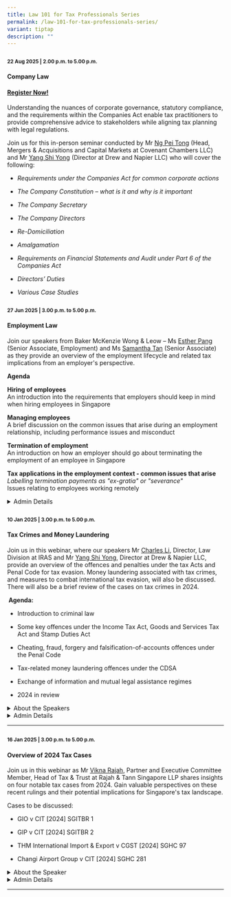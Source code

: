 ```yaml
---
title: Law 101 for Tax Professionals Series
permalink: /law-101-for-tax-professionals-series/
variant: tiptap
description: ""
---
```

<h4><strong><sub>22 Aug 2025 | 2.00 p.m. to 5.00 p.m.</sub></strong></h4>
<h4><strong>Company Law</strong></h4>
<h4><a href="https://form.gov.sg/687b560d7a2cf82da03b75ce" rel="noopener nofollow" target="_blank">Register Now!</a></h4>
<p>Understanding the nuances of corporate governance, statutory compliance,
and the requirements within the Companies Act enable tax practitioners
to provide comprehensive advice to stakeholders while aligning tax planning
with legal regulations.</p>
<p>Join us for this in-person seminar conducted by Mr <a href="https://www.linkedin.com/in/ngpeitong/" rel="noopener noreferrer nofollow" target="_blank"><u>Ng Pei Tong</u></a>&nbsp;(Head,
Mergers &amp; Acquisitions and Capital Markets at Covenant Chambers LLC)
and Mr <a href="https://www.linkedin.com/in/shi-yong-yang-ab1b1ab9/" rel="noopener noreferrer nofollow" target="_blank"><u>Yang Shi Yong</u></a>&nbsp;(Director
at Drew and Napier LLC) who will cover the following:</p>
<ul data-tight="true" class="tight">
<li>
<p><em>Requirements under the Companies Act for common corporate actions</em>
</p>
</li>
<li>
<p><em>The Company Constitution – what is it and why is it important</em>
</p>
</li>
<li>
<p><em>The Company Secretary</em>
</p>
</li>
<li>
<p><em>The Company Directors</em>
</p>
</li>
<li>
<p><em>Re-Domiciliation</em>
</p>
</li>
<li>
<p><em>Amalgamation</em>
</p>
</li>
<li>
<p><em>Requirements on Financial Statements and Audit under Part 6 of the Companies Act</em>
</p>
</li>
<li>
<p><em>Directors’ Duties</em>
</p>
</li>
<li>
<p><em>Various Case Studies</em>
</p>
</li>
</ul>
<p></p>
<h4><strong><sub>27 Jun 2025 | 3.00 p.m. to 5.00 p.m.</sub></strong></h4>
<h4><strong>Employment Law</strong></h4>
<p>Join our speakers from Baker McKenzie Wong &amp; Leow – Ms <a href="https://www.iras.gov.sg/aa88ee3c-d13d-4751-ba3f-7538ecc6b2ca?sf=3AA3B6C0C635https%3a%2f%2fwww.linkedin.com%2fin%2festher-pang-719455150%2f&amp;c=1Cgeidg%2fAR550qoDBE4ARR1g5nA%3d" rel="noopener noreferrer nofollow" target="_blank">Esther Pang</a> (Senior
Associate, Employment) and Ms <a href="https://www.iras.gov.sg/aa88ee3c-d13d-4751-ba3f-7538ecc6b2ca?sf=3AA3B6C0C635https%3a%2f%2fwww.linkedin.com%2fin%2fsamantha-tan-29927564%2f&amp;c=1Cgeidg%2fAR550qoDBE4ARR1g5nA%3d" rel="noopener noreferrer nofollow" target="_blank">Samantha Tan</a> (Senior
Associate) as they provide an overview of the employment lifecycle and
related tax implications from an employer's perspective.</p>
<p><strong>Agenda</strong>
</p>
<p><strong>Hiring of employees<br></strong>An introduction into the requirements
that employers should keep in mind when hiring employees in Singapore</p>
<p><strong>Managing employees<br></strong>A brief discussion on the common
issues that arise during an employment relationship, including performance
issues and misconduct</p>
<p><strong>Termination of employment<br></strong>An introduction on how an
employer should go about terminating the employment of an employee in Singapore</p>
<p><strong>Tax applications in the employment context - common issues that arise<br></strong><em>Labelling termination payments as "ex-gratia" or "severance"<br></em>Issues
relating to employees working remotely</p>
<div data-type="detailGroup" class="isomer-accordion-group isomer-accordion isomer-accordion-white">
<details class="isomer-details">
<summary>Admin Details</summary>
<div data-type="detailsContent" class="isomer-details-content">
<p><strong>Admin details<br></strong>The webinar will be conducted via Zoom
<br>Date: 27 Jun 2025
<br>Time: 3.00pm to 5.00pm
<br>Fees: SGD 109 (incl. GST)
<br>Registration is on first-come-first served</p>
<p></p>
</div>
</details>
</div>
<h4><strong><sub>10 Jan 2025 | 3.00 p.m. to 5.00 p.m.</sub></strong></h4>
<h4><strong>Tax Crimes and Money Laundering</strong></h4>
<p>Join us in this webinar, where our speakers Mr <a href="https://www.linkedin.com/in/charles-l-03884718/" rel="noopener nofollow" target="_blank">Charles Li</a>,
Director, Law Division at IRAS and Mr <a href="https://www.linkedin.com/in/shi-yong-yang-ab1b1ab9/" rel="noopener nofollow" target="_blank">Yang Shi Yong</a>,
Director at Drew &amp; Napier LLC, provide an overview of the offences
and penalties under the tax Acts and Penal Code for tax evasion. Money
laundering associated with tax crimes, and measures to combat international
tax evasion, will also be discussed. There will also be a brief review
of the cases on tax crimes in 2024.</p>
<p><strong>&nbsp;Agenda:</strong>
</p>
<ul data-tight="true" class="tight">
<li>
<p>Introduction to criminal law</p>
</li>
<li>
<p>Some key offences under the Income Tax Act, Goods and Services Tax Act
and Stamp Duties Act</p>
</li>
<li>
<p>Cheating, fraud, forgery and falsification-of-accounts offences under
the Penal Code</p>
</li>
<li>
<p>Tax-related money laundering offences under the CDSA</p>
</li>
<li>
<p>Exchange of information and mutual legal assistance regimes</p>
</li>
<li>
<p>2024 in review</p>
</li>
</ul>
<div data-type="detailGroup" class="isomer-accordion-group isomer-accordion isomer-accordion-white">
<details class="isomer-details">
<summary>About the Speakers</summary>
<div data-type="detailsContent" class="isomer-details-content">
<p></p>
<div class="isomer-image-wrapper">
<img style="width: 100%" height="auto" width="100%" alt="" src="/images/charles.png">
</div>
<p>Charles is a Director in the Advisory &amp; Litigation 2 branch of the
Law Division in the IRAS. He is an Advocate &amp; Solicitor (Singapore)
and a Fellow Chartered Accountant (England &amp; Wales), with both private
and public sector experience in tax law. He has experience in tax litigation,
prosecution and advisory work across the different types of taxes and duties.
He has also been a trainer for Tax Academy, and an adjunct lecturer at
SMU, since 2021.</p>
<p></p>
<p></p>
<div class="isomer-image-wrapper">
<img style="width: 100%" height="auto" width="100%" alt="" src="/images/shiyong.png">
</div>
<p>Shi Yong is a Director at Drew &amp; Napier’s Tax &amp; Private Client
Services department. He advises on a range of tax law including corporate
and personal income tax, goods and services tax, property tax, stamp duties,
and customs and excise duties, with specialisation in Singapore enterprise
tax risk management, tax audit, and tax investigation matters. He is recognised
as a recommended lawyer for Tax by the Legal 500 Asia Pacific and has also
authored various tax related legal publications.</p>
<p></p>
</div>
</details>
</div>
<div data-type="detailGroup" class="isomer-accordion-group isomer-accordion isomer-accordion-white">
<details class="isomer-details">
<summary>Admin Details</summary>
<div data-type="detailsContent" class="isomer-details-content">
<ul data-tight="true" class="tight">
<li>
<p>This webinar will be conducted via Zoom</p>
</li>
<li>
<p>Date: 10 Jan 2025</p>
</li>
<li>
<p>Time: 3pm to 5pm</p>
</li>
<li>
<p>Fees: SGD 109 (incl. 9% GST)</p>
</li>
<li>
<p>Registration is on first-come-first served.</p>
</li>
<li>
<p><a href="https://form.gov.sg/6755295b64f8ccfe360c4877" rel="noopener nofollow" target="_blank">Registration Form</a>
</p>
</li>
</ul>
</div>
</details>
</div>
<hr>
<p></p>
<h4><strong><sub>16 Jan 2025 | 3.00 p.m. to 5.00 p.m.</sub></strong></h4>
<h4><strong>Overview of 2024 Tax Cases</strong></h4>
<p></p>
<p>Join us in this webinar as Mr <a href="https://www.linkedin.com/in/vikna-rajah/" rel="noopener nofollow" target="_blank">Vikna Rajah</a>, Partner
and Executive Committee Member, Head of Tax &amp; Trust at Rajah &amp;
Tann Singapore LLP shares insights on four notable tax cases from 2024.
Gain valuable perspectives on these recent rulings and their potential
implications for Singapore's tax landscape.</p>
<p>Cases to be discussed:</p>
<ul data-tight="true" class="tight">
<li>
<p>GIO v CIT [2024] SGITBR 1</p>
</li>
<li>
<p>GIP v CIT [2024] SGITBR 2</p>
</li>
<li>
<p>THM International Import &amp; Export v CGST [2024] SGHC 97</p>
</li>
<li>
<p>Changi Airport Group v CIT [2024] SGHC 281</p>
</li>
</ul>
<div data-type="detailGroup" class="isomer-accordion-group isomer-accordion isomer-accordion-white">
<details class="isomer-details">
<summary>About the Speaker</summary>
<div data-type="detailsContent" class="isomer-details-content">
<p></p>
<div class="isomer-image-wrapper">
<img style="width: 100%" height="auto" width="100%" alt="" src="/images/vikna.png">
</div>
<p></p>
<p>Vikna Rajah, Partner at Rajah &amp; Tann Singapore LLP and member of its
Executive Management Committee, leads the firm’s tax practice. Recognised
as a “Leading Individual” in Tax since 2017 by Legal 500 APAC and Chambers,
he is lauded for his “deep technical expertise,” “acute commercial acumen,”
and ability to “make the impossible possible.” As a leading Tax lawyer,
his landmark win in the second-ever GST case before the Singapore High
Court was recognised as “Impact Case of the Year” by the International
Tax Review. He also successfully led the firm to win Singapore Tax Disputes
&amp; Litigation Firm of the Year.</p>
</div>
</details>
</div>
<div data-type="detailGroup" class="isomer-accordion-group isomer-accordion isomer-accordion-white">
<details class="isomer-details">
<summary>Admin Details</summary>
<div data-type="detailsContent" class="isomer-details-content">
<ul data-tight="true" class="tight">
<li>
<p>This webinar will be conducted via Zoom</p>
</li>
<li>
<p>Date: 16 Jan 2025</p>
</li>
<li>
<p>Time: 3pm to 5pm</p>
</li>
<li>
<p>Fees: SGD 109 (incl. 9% GST)</p>
</li>
<li>
<p>Registration is on first-come-first served.</p>
</li>
<li>
<p><a href="https://form.gov.sg/6754f730cb41d65fc4c20b7e" rel="noopener nofollow" target="_blank">Registration Form</a>
</p>
</li>
</ul>
</div>
</details>
</div>
<hr>
<h4></h4>
<p></p>